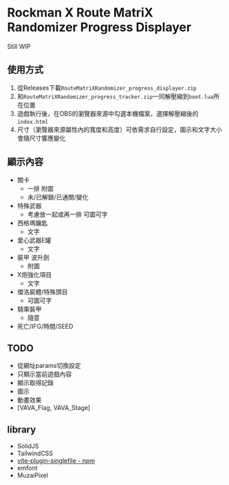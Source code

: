 # Rockman X Route MatriX Randomizer Progress Displayer

Still WIP

## 使用方式

1. 從Releases下載`RouteMatriXRandomizer_progress_displayer.zip`
2. 和`RouteMatriXRandomizer_progress_tracker.zip`一同解壓縮到`boot.lua`所在位置
3. 遊戲執行後，在OBS的瀏覽器來源中勾選本機檔案，選擇解壓縮後的`index.html`
4. 尺寸（瀏覽器來源屬性內的寬度和高度）可依需求自行設定，圖示和文字大小會隨尺寸響應變化

## 顯示內容

- 關卡
  - 一排 附圖
  - 未/已解鎖/已通關/變化
- 特殊武器
  - 考慮放一起或再一排 可圖可字
- 西格瑪鑰匙
  - 文字
- 愛心武器E罐
  - 文字
- 裝甲 波升劍
  - 附圖
- X炮強化項目
  - 文字
- 傑洛屍體/特殊頭目
  - 可圖可字
- 騎乘裝甲
  - 隨意
- 死亡/IFG/時間/SEED

## TODO

- 從網址params切換設定
- 只顯示當前遊戲內容
- 顯示取得記錄
- 圖示
- 動畫效果
- [VAVA_Flag, VAVA_Stage]

## library

- SolidJS
- TailwindCSS
- [vite-plugin-singlefile - npm](https://www.npmjs.com/package/vite-plugin-singlefile)
- emfont
- MuzaiPixel
